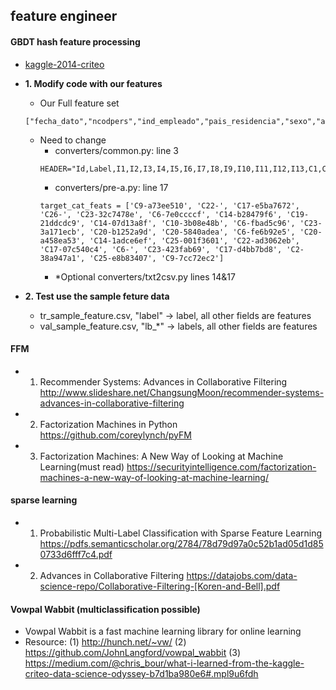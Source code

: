 ## feature engineer
#### GBDT hash feature processing
- [kaggle-2014-criteo](https://github.com/guestwalk/kaggle-2014-criteo/tree/7f19bce9ad46670a9b80f37c951aab10621a2b85)
- **1. Modify code with our features**
	- Our Full feature set
	```
	["fecha_dato","ncodpers","ind_empleado","pais_residencia","sexo","age","fecha_alta","ind_nuevo","antiguedad","indrel","ult_fec_cli_1t","indrel_1mes","tiprel_1mes","indresi","indext","conyuemp","canal_entrada","indfall","tipodom","cod_prov","nomprov","ind_actividad_cliente","renta","segmento","ind_ahor_fin_ult1","ind_aval_fin_ult1","ind_cco_fin_ult1","ind_cder_fin_ult1","ind_cno_fin_ult1","ind_ctju_fin_ult1","ind_ctma_fin_ult1","ind_ctop_fin_ult1","ind_ctpp_fin_ult1","ind_deco_fin_ult1","ind_deme_fin_ult1","ind_dela_fin_ult1","ind_ecue_fin_ult1","ind_fond_fin_ult1","ind_hip_fin_ult1","ind_plan_fin_ult1","ind_pres_fin_ult1","ind_reca_fin_ult1","ind_tjcr_fin_ult1","ind_valo_fin_ult1","ind_viv_fin_ult1","ind_nomina_ult1","ind_nom_pens_ult1","ind_recibo_ult1"]

	```
	- Need to change
		- converters/common.py: line 3 
		```
		HEADER="Id,Label,I1,I2,I3,I4,I5,I6,I7,I8,I9,I10,I11,I12,I13,C1,C2,C3,C4,C5,C6,C7,C8,C9,C10,C11,C12,C13,C14,C15,C16,C17,C18,C19,C20,C21,C22,C23,C24,C25,C26"
		```
		- converters/pre-a.py: line 17
		```
		target_cat_feats = ['C9-a73ee510', 'C22-', 'C17-e5ba7672', 'C26-', 'C23-32c7478e', 'C6-7e0ccccf', 'C14-b28479f6', 'C19-21ddcdc9', 'C14-07d13a8f', 'C10-3b08e48b', 'C6-fbad5c96', 'C23-3a171ecb', 'C20-b1252a9d', 'C20-5840adea', 'C6-fe6b92e5', 'C20-a458ea53', 'C14-1adce6ef', 'C25-001f3601', 'C22-ad3062eb', 'C17-07c540c4', 'C6-', 'C23-423fab69', 'C17-d4bb7bd8', 'C2-38a947a1', 'C25-e8b83407', 'C9-7cc72ec2']
		```
		- *Optional converters/txt2csv.py lines 14&17
		
- **2. Test use the sample feture data**
	- tr_sample_feature.csv, "label" -> label, all other fields are features
	- val_sample_feature.csv, "lb_*" -> labels, all other fields are features
		
#### FFM
- 1. Recommender Systems: Advances in Collaborative Filtering  http://www.slideshare.net/ChangsungMoon/recommender-systems-advances-in-collaborative-filtering
- 2. Factorization Machines in Python https://github.com/coreylynch/pyFM
- 3. Factorization Machines: A New Way of Looking at Machine Learning(must read) https://securityintelligence.com/factorization-machines-a-new-way-of-looking-at-machine-learning/

#### sparse learning

- 1.  Probabilistic Multi-Label Classification with Sparse Feature Learning https://pdfs.semanticscholar.org/2784/78d79d97a0c52b1ad05d1d850733d6fff7c4.pdf
- 2.  Advances in Collaborative Filtering  https://datajobs.com/data-science-repo/Collaborative-Filtering-[Koren-and-Bell].pdf

#### Vowpal Wabbit (multiclassification possible)
- Vowpal Wabbit is a fast machine learning library for online learning
- Resource: (1) http://hunch.net/~vw/ (2) https://github.com/JohnLangford/vowpal_wabbit (3) https://medium.com/@chris_bour/what-i-learned-from-the-kaggle-criteo-data-science-odyssey-b7d1ba980e6#.mpl9u6fdh

